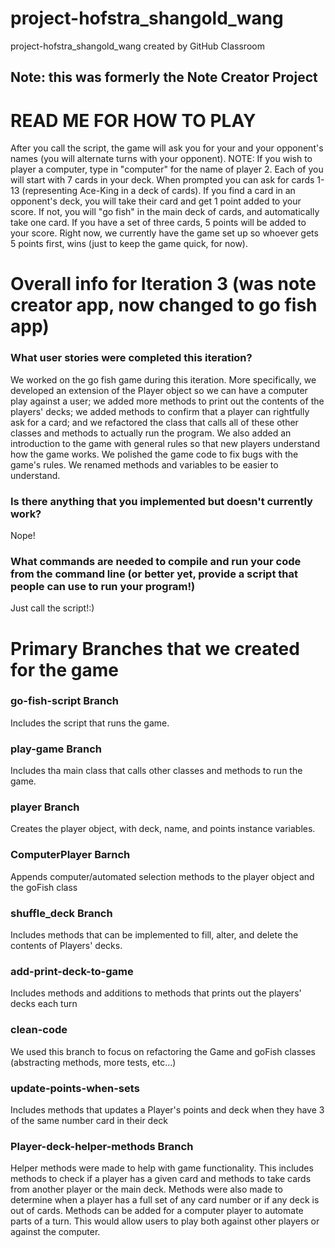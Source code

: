# project-hofstra_shangold_wang
project-hofstra_shangold_wang created by GitHub Classroom
## Note: this was formerly the Note Creator Project
# READ ME FOR HOW TO PLAY
After you call the script, the game will ask you for your and your opponent's names (you will alternate turns with your opponent). NOTE: If you wish to player a computer, type in "computer" for the name of player 2. Each of you will start with 7 cards in your deck. When prompted you can ask for cards 1-13 (representing Ace-King in a deck of cards). If you find a card in an opponent's deck, you will take their card and get 1 point added to your score. If not, you will "go fish" in the main deck of cards, and automatically take one card. If you have a set of three cards, 5 points will be added to your score. Right now, we currently have the game set up so whoever gets 5 points first, wins (just to keep the game quick, for now).

# Overall info for Iteration 3 (was note creator app, now changed to go fish app)

### What user stories were completed this iteration? 
We worked on the go fish game during this iteration. More specifically, we developed an extension of the Player object so we can have a computer play against a user; we added more methods to print out the contents of the players' decks; we added methods to confirm that a player can rightfully ask for a card; and we refactored the class that calls all of these other classes and methods to actually run the program. We also added an introduction to the game with general rules so that new players understand how the game works. We polished the game code to fix bugs with the game's rules. We renamed methods and variables to be easier to understand.

### Is there anything that you implemented but doesn't currently work? 
Nope!

### What commands are needed to compile and run your code from the command line (or better yet, provide a script that people can use to run your program!)
Just call the script!:)

# Primary Branches that we created for the game

### go-fish-script Branch
Includes the script that runs the game.

### play-game Branch
Includes tha main class that calls other classes and methods to run the game.

### player Branch
Creates the player object, with deck, name, and points instance variables.

### ComputerPlayer Barnch
Appends computer/automated selection methods to the player object and the goFish class

### shuffle_deck Branch
Includes methods that can be implemented to fill, alter, and delete the contents of Players' decks.

### add-print-deck-to-game
Includes methods and additions to methods that prints out the players' decks each turn

### clean-code
We used this branch to focus on refactoring the Game and goFish classes (abstracting methods, more tests, etc...)

### update-points-when-sets
Includes methods that updates a Player's points and deck when they have 3 of the same number card in their deck

### Player-deck-helper-methods Branch
Helper methods were made to help with game functionality. This includes methods to check if a player has a given card and methods to take cards from another player or the main deck. Methods were also made to determine when a player has a full set of any card number or if any deck is out of cards. Methods can be added for a computer player to automate parts of a turn. This would allow users to play both against other players or against the computer.




